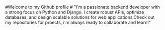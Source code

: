#Welcome to my Github profile # 
"i'm a passionate backend developer with a strong focus on Python and Django. I create robust APIs, optimize databases, and design scalable solutions for web applications.Check out my repositories for proects, i'm always ready to collaborate and learn!"

<!--
**blackpearl223T/blackpearl223T** is a ✨ _special_ ✨ repository because its `README.md` (this file) appears on your GitHub profile.

Here are some ideas to get you started:

- 🔭 I’m currently working on ...
- 🌱 I’m currently learning ...
- 👯 I’m looking to collaborate on ...
- 🤔 I’m looking for help with ...
- 💬 Ask me about ...
- 📫 How to reach me: ...
- 😄 Pronouns: ...
- ⚡ Fun fact: ...
-->
